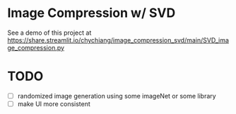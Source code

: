 # Image Compression w/ SVD

See a demo of this project at https://share.streamlit.io/chychiang/image_compression_svd/main/SVD_image_compression.py

# TODO

- [ ] randomized image generation using some imageNet or some library
- [ ] make UI more consistent
